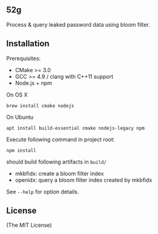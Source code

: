 52g
---

Process & query leaked password data using bloom filter.

Installation
------------

Prerequisites:

- CMake &gt;= 3.0
- GCC &gt;= 4.9 / clang with C++11 support
- Node.js + npm

On OS X

    brew install cmake nodejs

On Ubuntu

    apt install build-essential cmake nodejs-legacy npm

Execute following command in project root:

    npm install

should build following artifacts in `build/`

- mkbfidx: create a bloom filter index
- openidx: query a bloom filter index created by mkbfidx

See `--help` for option details.

License
-------

(The MIT License)
